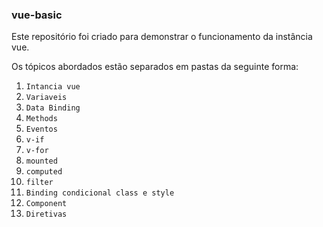 ### vue-basic

Este repositório foi criado para demonstrar o funcionamento da instância vue.

Os tópicos abordados estão separados em pastas da seguinte forma:

1. `Intancia vue`
2. `Variaveis`
3. `Data Binding`
3. `Methods`
4. `Eventos`
5. `v-if`
6. `v-for`
7. `mounted`
8. `computed`
9. `filter`
10. `Binding condicional class e style`
11. `Component`
12. `Diretivas` 